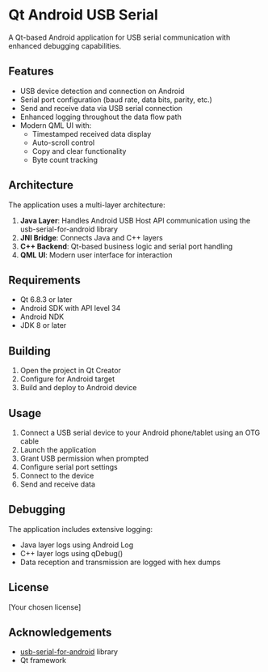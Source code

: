 # Qt Android USB Serial

A Qt-based Android application for USB serial communication with enhanced debugging capabilities.

## Features

- USB device detection and connection on Android
- Serial port configuration (baud rate, data bits, parity, etc.)
- Send and receive data via USB serial connection
- Enhanced logging throughout the data flow path
- Modern QML UI with:
  - Timestamped received data display
  - Auto-scroll control
  - Copy and clear functionality
  - Byte count tracking

## Architecture

The application uses a multi-layer architecture:
1. **Java Layer**: Handles Android USB Host API communication using the usb-serial-for-android library
2. **JNI Bridge**: Connects Java and C++ layers
3. **C++ Backend**: Qt-based business logic and serial port handling
4. **QML UI**: Modern user interface for interaction

## Requirements

- Qt 6.8.3 or later
- Android SDK with API level 34
- Android NDK
- JDK 8 or later

## Building

1. Open the project in Qt Creator
2. Configure for Android target
3. Build and deploy to Android device

## Usage

1. Connect a USB serial device to your Android phone/tablet using an OTG cable
2. Launch the application
3. Grant USB permission when prompted
4. Configure serial port settings
5. Connect to the device
6. Send and receive data

## Debugging

The application includes extensive logging:
- Java layer logs using Android Log
- C++ layer logs using qDebug()
- Data reception and transmission are logged with hex dumps

## License

[Your chosen license]

## Acknowledgements

- [usb-serial-for-android](https://github.com/mik3y/usb-serial-for-android) library
- Qt framework
